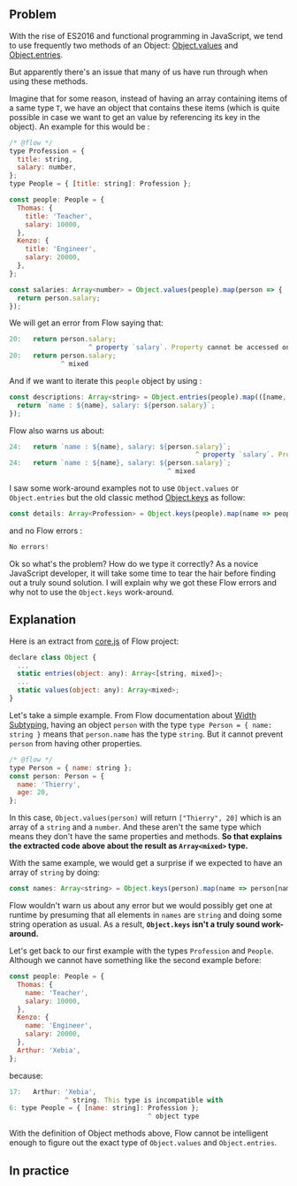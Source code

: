 ## Problem

With the rise of ES2016 and functional programming in JavaScript, we tend to use frequently two methods of an Object: [Object.values](https://developer.mozilla.org/en-US/docs/Web/JavaScript/Reference/Global_Objects/Object/values) and [Object.entries](https://developer.mozilla.org/en-US/docs/Web/JavaScript/Reference/Objets_globaux/Object/entries).

But apparently there's an issue that many of us have run through when using these methods.

Imagine that for some reason, instead of having an array containing items of a same type `T`, we have an object that contains these items (which is quite possible in case we want to get an value by referencing its key in the object). An example for this would be :

```js
/* @flow */
type Profession = {
  title: string,
  salary: number,
};
type People = { [title: string]: Profession };

const people: People = {
  Thomas: {
    title: 'Teacher',
    salary: 10000,
  },
  Kenzo: {
    title: 'Engineer',
    salary: 20000,
  },
};

const salaries: Array<number> = Object.values(people).map(person => {
  return person.salary;
});
```

We will get an error from Flow saying that:

```js
20:   return person.salary;
                    ^ property `salary`. Property cannot be accessed on
20:   return person.salary;
             ^ mixed
```

And if we want to iterate this `people` object by using :

```js
const descriptions: Array<string> = Object.entries(people).map(([name, person]) => {
  return `name : ${name}, salary: ${person.salary}`;
});
```

Flow also warns us about:

```js
24:   return `name : ${name}, salary: ${person.salary}`;
                                               ^ property `salary`. Property cannot be accessed on
24:   return `name : ${name}, salary: ${person.salary}`;
                                        ^ mixed
```

I saw some work-around examples not to use `Object.values` or `Object.entries` but the old classic method [Object.keys](https://developer.mozilla.org/en-US/docs/Web/JavaScript/Reference/Global_Objects/Object/keys) as follow:

```js
const details: Array<Profession> = Object.keys(people).map(name => people[name]);
```

and no Flow errors :

```js
No errors!
```

Ok so what's the problem? How do we type it correctly? As a novice JavaScript developer, it will take some time to tear the hair before finding out a truly sound solution. I will explain why we got these Flow errors and why not to use the `Object.keys` work-around. 

## Explanation

Here is an extract from [core.js](https://github.com/facebook/flow/blob/master/lib/core.js) of Flow project:

```js
declare class Object {
  ...
  static entries(object: any): Array<[string, mixed]>;
  ...
  static values(object: any): Array<mixed>;
}
```

Let's take a simple example. From Flow documentation about [Width Subtyping](https://flow.org/en/docs/lang/width-subtyping/), having an object `person` with the type `type Person = { name: string }` means that `person.name` has the type `string`. But it cannot prevent `person` from having other properties.

```js
/* @flow */
type Person = { name: string };
const person: Person = {
  name: 'Thierry',
  age: 20,
};
```

In this case, `Object.values(person)` will return `["Thierry", 20]` which is an array of a `string` and a `number`. And these aren't the same type which means they don't have the same properties and methods. **So that explains the extracted code above about the result as `Array<mixed>` type.**

With the same example, we would get a surprise if we expected to have an array of `string` by doing:

```js
const names: Array<string> = Object.keys(person).map(name => person[name]);
```

Flow wouldn't warn us about any error but we would possibly get one at runtime by presuming that all elements in `names` are `string` and doing some string operation as usual. As a result, **`Object.keys` isn't a truly sound work-around.**

Let's get back to our first example with the types `Profession` and `People`. Although we cannot have something like the second example before:

```js
const people: People = {
  Thomas: {
    name: 'Teacher',
    salary: 10000,
  },
  Kenzo: {
    name: 'Engineer',
    salary: 20000,
  },
  Arthur: 'Xebia',
};
```
because:

```js
17:   Arthur: 'Xebia',
              ^ string. This type is incompatible with
6: type People = { [name: string]: Profession };
                                   ^ object type
```

With the definition of Object methods above, Flow cannot be intelligent enough to figure out the exact type of `Object.values` and `Object.entries`.

## In practice